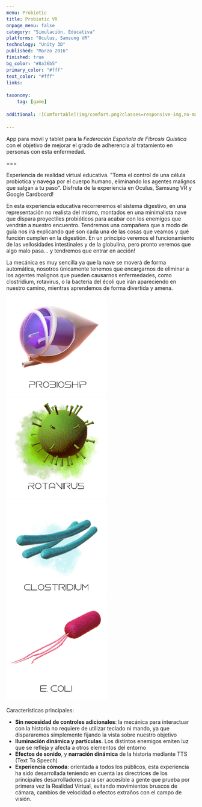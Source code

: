 ```yaml
---
menu: Probiotic
title: Probiotic VR
onpage_menu: false
category: "Simulación, Educativa"
platforms: "Oculus, Samsung VR"
technology: "Unity 3D"
published: "Marzo 2016"
finished: true
bg_color: "#8a36b5"
primary_color: "#fff"
text_color: "#fff"
links:

taxonomy:
	tag: [game]

additional: ![Comfortable](img/comfort.png?classes=responsive-img,no-margin "Comfortable")

---
```


App para móvil y tablet para la *Federación Española de Fibrosis Quística* con el objetivo de mejorar el grado de adherencia al tratamiento en personas con esta enfermedad.

===

Experiencia de realidad virtual educativa. "Toma el control de una célula probiotica y navega por el cuerpo humano, eliminando los agentes malignos que salgan a tu paso". Disfruta de la experiencia en Oculus, Samsung VR y Google Cardboard!

En esta experiencia educativa recorreremos el sistema digestivo, en una representación no realista del mismo, montados en una minimalista nave que dispara proyectiles probióticos para acabar con los enemigos que vendrán a nuestro encuentro. Tendremos una compañera que a modo de guía nos irá explicando qué son cada una de las cosas que veamos y qué función cumplen en la digestión. En un principio veremos el funcionamiento de las vellosidades intestinales y de la globulina, pero pronto veremos que algo malo pasa... y tendremos que entrar en acción!

La mecánica es muy sencilla ya que la nave se moverá de forma automática, nosotros únicamente tenemos que encargarnos de eliminar a los agentes malignos que pueden causarnos enfermedades, como clostridium, rotavirus, o la bacteria del écoli que irán apareciendo en nuestro camino, mientras aprendemos de forma divertida y amena.

![Ship](img/ship.jpg?classes=responsive-img,quarter "Ship")
![Rotavirus](img/rotavirus.jpg?classes=responsive-img,quarter "Rotavirus")
![Clostridium](img/clostridium.jpg?classes=responsive-img,quarter "Clostridium")
![Ecoli](img/ecoli.jpg?classes=responsive-img,quarter "Ecoli")


Características principales:
* **Sin necesidad de controles adicionales**: la mecánica para interactuar con la historia no requiere de utilizar teclado ni mando, ya que dispararemos simplemente fijando la vista sobre nuestro objetivo
* **Iluminación dinámica y partículas.** Los distintos enemigos emiten luz que se refleja y afecta a otros elementos del entorno
* **Efectos de sonido**, y **narración dinámica** de la historia mediante TTS (Text To Speech)
* **Experiencia cómoda**: orientada a todos los públicos, esta experiencia ha sido desarrollada teniendo en cuenta las directrices de los principales desarrolladores para ser accesible a gente que prueba por primera vez la Realidad Virtual, evitando movimientos bruscos de cámara, cambios de velocidad o efectos extraños con el campo de visión. <br/>